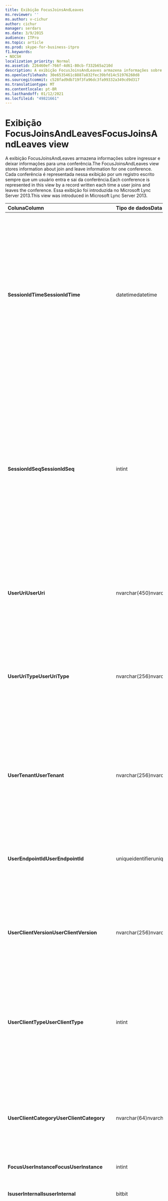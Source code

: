 ```yaml
---
title: Exibição FocusJoinsAndLeaves
ms.reviewer: ''
ms.author: v-cichur
author: cichur
manager: serdars
ms.date: 3/9/2015
audience: ITPro
ms.topic: article
ms.prod: skype-for-business-itpro
f1.keywords:
- NOCSH
localization_priority: Normal
ms.assetid: 226460ef-766f-4d61-80cb-f332b65a210d
description: A exibição FocusJoinsAndLeaves armazena informações sobre ingressar e deixar informações para uma conferência. Cada conferência é representada nessa exibição por um registro escrito sempre que um usuário entra e sai da conferência. Essa exibição foi introduzida no Microsoft Lync Server 2013.
ms.openlocfilehash: 30e6535461c8887a832fec39bfd14c51976260d8
ms.sourcegitcommit: c528fad9db719f3fa96dc3fa99332a349cd9d317
ms.translationtype: MT
ms.contentlocale: pt-BR
ms.lasthandoff: 01/12/2021
ms.locfileid: "49821661"
---
```

# <a name="focusjoinsandleaves-view"></a><span data-ttu-id="813b5-105">Exibição FocusJoinsAndLeaves</span><span class="sxs-lookup"><span data-stu-id="813b5-105">FocusJoinsAndLeaves view</span></span>
 
<span data-ttu-id="813b5-106">A exibição FocusJoinsAndLeaves armazena informações sobre ingressar e deixar informações para uma conferência.</span><span class="sxs-lookup"><span data-stu-id="813b5-106">The FocusJoinsAndLeaves view stores information about join and leave information for one conference.</span></span> <span data-ttu-id="813b5-107">Cada conferência é representada nessa exibição por um registro escrito sempre que um usuário entra e sai da conferência.</span><span class="sxs-lookup"><span data-stu-id="813b5-107">Each conference is represented in this view by a record written each time a user joins and leaves the conference.</span></span> <span data-ttu-id="813b5-108">Essa exibição foi introduzida no Microsoft Lync Server 2013.</span><span class="sxs-lookup"><span data-stu-id="813b5-108">This view was introduced in Microsoft Lync Server 2013.</span></span>
  
|<span data-ttu-id="813b5-109">**Coluna**</span><span class="sxs-lookup"><span data-stu-id="813b5-109">**Column**</span></span>|<span data-ttu-id="813b5-110">**Tipo de dados**</span><span class="sxs-lookup"><span data-stu-id="813b5-110">**Data Type**</span></span>|<span data-ttu-id="813b5-111">**Detalhes**</span><span class="sxs-lookup"><span data-stu-id="813b5-111">**Details**</span></span>|
|:-----|:-----|:-----|
|<span data-ttu-id="813b5-112">**SessionIdTime**</span><span class="sxs-lookup"><span data-stu-id="813b5-112">**SessionIdTime**</span></span> <br/> |<span data-ttu-id="813b5-113">datetime</span><span class="sxs-lookup"><span data-stu-id="813b5-113">datetime</span></span>  <br/> |<span data-ttu-id="813b5-114">Hora da instância da conferência.</span><span class="sxs-lookup"><span data-stu-id="813b5-114">Time of conference instance.</span></span> <span data-ttu-id="813b5-115">Usada em conjunto com SessionIdSeq para identificar uma instância da conferência de maneira exclusiva.</span><span class="sxs-lookup"><span data-stu-id="813b5-115">Used in conjunction with SessionIdSeq to uniquely identify a conference instance.</span></span> <span data-ttu-id="813b5-116">Consulte a [tabela Conferências no Skype for Business Server 2015](conferences.md) para obter mais informações.</span><span class="sxs-lookup"><span data-stu-id="813b5-116">See the [Conferences table in Skype for Business Server 2015](conferences.md) for more information.</span></span> <br/> |
|<span data-ttu-id="813b5-117">**SessionIdSeq**</span><span class="sxs-lookup"><span data-stu-id="813b5-117">**SessionIdSeq**</span></span> <br/> |<span data-ttu-id="813b5-118">int</span><span class="sxs-lookup"><span data-stu-id="813b5-118">int</span></span>  <br/> |<span data-ttu-id="813b5-119">Número de ID para identificar a instância da conferência.</span><span class="sxs-lookup"><span data-stu-id="813b5-119">ID number to identify the conference instance.</span></span> <span data-ttu-id="813b5-120">Usada em conjunto com SessionIdTime para identificar uma instância da conferência de maneira exclusiva.</span><span class="sxs-lookup"><span data-stu-id="813b5-120">Used in conjunction with SessionIdTime to uniquely identify a conference instance.</span></span> <span data-ttu-id="813b5-121">Consulte a [tabela Conferências no Skype for Business Server 2015](conferences.md) para obter mais informações.</span><span class="sxs-lookup"><span data-stu-id="813b5-121">See the [Conferences table in Skype for Business Server 2015](conferences.md) for more information.</span></span> <br/> |
|<span data-ttu-id="813b5-122">**UserUri**</span><span class="sxs-lookup"><span data-stu-id="813b5-122">**UserUri**</span></span> <br/> |<span data-ttu-id="813b5-123">nvarchar(450)</span><span class="sxs-lookup"><span data-stu-id="813b5-123">nvarchar(450)</span></span>  <br/> |<span data-ttu-id="813b5-124">URI do usuário cujas informações de ingressar/sair da conferência foram capturadas.</span><span class="sxs-lookup"><span data-stu-id="813b5-124">URI of the user whose conference join/leave information was captured.</span></span>  <br/> |
|<span data-ttu-id="813b5-125">**UserUriType**</span><span class="sxs-lookup"><span data-stu-id="813b5-125">**UserUriType**</span></span> <br/> |<span data-ttu-id="813b5-126">nvarchar(256)</span><span class="sxs-lookup"><span data-stu-id="813b5-126">nvarchar(256)</span></span>  <br/> |<span data-ttu-id="813b5-127">Tipo de URI do usuário cujas informações de ingressar/sair da conferência foram capturadas.</span><span class="sxs-lookup"><span data-stu-id="813b5-127">Type of URI of the user whose conference join/leave information was captured.</span></span> <span data-ttu-id="813b5-128">Consulte a [tabela UriTypes para](uritypes.md) obter mais informações.</span><span class="sxs-lookup"><span data-stu-id="813b5-128">See the [UriTypes table](uritypes.md) for more information.</span></span> <br/> |
|<span data-ttu-id="813b5-129">**UserTenant**</span><span class="sxs-lookup"><span data-stu-id="813b5-129">**UserTenant**</span></span> <br/> |<span data-ttu-id="813b5-130">nvarchar(256)</span><span class="sxs-lookup"><span data-stu-id="813b5-130">nvarchar(256)</span></span>  <br/> |<span data-ttu-id="813b5-131">Locatário do usuário cujas informações de ingressar/sair da conferência foram capturadas.</span><span class="sxs-lookup"><span data-stu-id="813b5-131">Tenant of the user whose conference join/leave information was captured.</span></span> <span data-ttu-id="813b5-132">Consulte a [tabela Tenants para](tenants.md) obter mais informações.</span><span class="sxs-lookup"><span data-stu-id="813b5-132">See the [Tenants table](tenants.md) for more information.</span></span> <br/> |
|<span data-ttu-id="813b5-133">**UserEndpointId**</span><span class="sxs-lookup"><span data-stu-id="813b5-133">**UserEndpointId**</span></span> <br/> |<span data-ttu-id="813b5-134">uniqueidentifier</span><span class="sxs-lookup"><span data-stu-id="813b5-134">uniqueidentifier</span></span>  <br/> |<span data-ttu-id="813b5-135">Identificador exclusivo do usuário cujas informações de ingressar/sair da conferência foram capturadas.</span><span class="sxs-lookup"><span data-stu-id="813b5-135">Unique identifier of the user whose conference join/leave information was captured.</span></span>  <br/> |
|<span data-ttu-id="813b5-136">**UserClientVersion**</span><span class="sxs-lookup"><span data-stu-id="813b5-136">**UserClientVersion**</span></span> <br/> |<span data-ttu-id="813b5-137">nvarchar(256)</span><span class="sxs-lookup"><span data-stu-id="813b5-137">nvarchar(256)</span></span>  <br/> |<span data-ttu-id="813b5-138">Versão do cliente usado pelo usuário cujas informações de entrada/saída da conferência foram capturadas.</span><span class="sxs-lookup"><span data-stu-id="813b5-138">Version of client used by the user whose conference join/leave information was captured.</span></span>  <br/> |
|<span data-ttu-id="813b5-139">**UserClientType**</span><span class="sxs-lookup"><span data-stu-id="813b5-139">**UserClientType**</span></span> <br/> |<span data-ttu-id="813b5-140">int</span><span class="sxs-lookup"><span data-stu-id="813b5-140">int</span></span>  <br/> |<span data-ttu-id="813b5-141">Cliente usado pelo usuário cujas informações de entrada/saída da conferência foram capturadas.</span><span class="sxs-lookup"><span data-stu-id="813b5-141">Client used by the user whose conference join/leave information was captured.</span></span> <span data-ttu-id="813b5-142">Consulte [a tabela UserAgentDef](useragentdef.md) para obter mais detalhes.</span><span class="sxs-lookup"><span data-stu-id="813b5-142">See [UserAgentDef table](useragentdef.md) for more details.</span></span> <br/> |
|<span data-ttu-id="813b5-143">**UserClientCategory**</span><span class="sxs-lookup"><span data-stu-id="813b5-143">**UserClientCategory**</span></span> <br/> |<span data-ttu-id="813b5-144">nvarchar(64)</span><span class="sxs-lookup"><span data-stu-id="813b5-144">nvarchar(64)</span></span>  <br/> |<span data-ttu-id="813b5-145">Nome da categoria do cliente usado pelo usuário cujas informações de entrada/saída da conferência foram capturadas.</span><span class="sxs-lookup"><span data-stu-id="813b5-145">Name of the category of the client used by the user whose conference join/leave information was captured.</span></span>  <br/> |
|<span data-ttu-id="813b5-146">**FocusUserInstance**</span><span class="sxs-lookup"><span data-stu-id="813b5-146">**FocusUserInstance**</span></span> <br/> |<span data-ttu-id="813b5-147">int</span><span class="sxs-lookup"><span data-stu-id="813b5-147">int</span></span>  <br/> ||
|<span data-ttu-id="813b5-148">**IsuserInternal**</span><span class="sxs-lookup"><span data-stu-id="813b5-148">**IsuserInternal**</span></span> <br/> |<span data-ttu-id="813b5-149">bit</span><span class="sxs-lookup"><span data-stu-id="813b5-149">bit</span></span>  <br/> |<span data-ttu-id="813b5-150">Bit que representa se o usuário é interno ou não.</span><span class="sxs-lookup"><span data-stu-id="813b5-150">Bit that represents whether the user is an internal user or not.</span></span>  <br/> |
|<span data-ttu-id="813b5-151">**DialogSessionIdTime**</span><span class="sxs-lookup"><span data-stu-id="813b5-151">**DialogSessionIdTime**</span></span> <br/> |<span data-ttu-id="813b5-152">datetime</span><span class="sxs-lookup"><span data-stu-id="813b5-152">datetime</span></span>  <br/> |<span data-ttu-id="813b5-153">Hora da solicitação da sessão.</span><span class="sxs-lookup"><span data-stu-id="813b5-153">Time of session request.</span></span> <span data-ttu-id="813b5-154">Utilizada em conjunto com o SessionIdSeq para identificar de forma exclusiva uma sessão.</span><span class="sxs-lookup"><span data-stu-id="813b5-154">Used in conjunction with SessionIdSeq to uniquely identify a session.</span></span> <span data-ttu-id="813b5-155">Consulte a [tabela Dialogs no Skype for Business Server 2015](dialogs.md) para obter mais informações.</span><span class="sxs-lookup"><span data-stu-id="813b5-155">See the [Dialogs table in Skype for Business Server 2015](dialogs.md) for more information.</span></span> <br/> |
|<span data-ttu-id="813b5-156">**DialogSessionIdSeq**</span><span class="sxs-lookup"><span data-stu-id="813b5-156">**DialogSessionIdSeq**</span></span> <br/> |<span data-ttu-id="813b5-157">int</span><span class="sxs-lookup"><span data-stu-id="813b5-157">int</span></span>  <br/> |<span data-ttu-id="813b5-158">Se um usuário estiver conectado em vários computadores ou dispositivos ao mesmo tempo, UserInstance será usado para identificar exclusivamente a combinação de usuário/dispositivo.</span><span class="sxs-lookup"><span data-stu-id="813b5-158">If a user is logged on at multiple computers or devices at the same time, UserInstance is used to uniquely identify the user/device combination.</span></span>  <br/> |
|<span data-ttu-id="813b5-159">**DialogId**</span><span class="sxs-lookup"><span data-stu-id="813b5-159">**DialogId**</span></span> <br/> |<span data-ttu-id="813b5-160">varchar(775)</span><span class="sxs-lookup"><span data-stu-id="813b5-160">varchar(775)</span></span>  <br/> |<span data-ttu-id="813b5-p109">ID de diálogo SIP da sessão. O formato é: diálogo;de-marca;para-marca.</span><span class="sxs-lookup"><span data-stu-id="813b5-p109">SIP dialog ID of the session. The format is: dialog;from-tag;to-tag.</span></span>  <br/> |
|<span data-ttu-id="813b5-163">**UserJoinTime**</span><span class="sxs-lookup"><span data-stu-id="813b5-163">**UserJoinTime**</span></span> <br/> |<span data-ttu-id="813b5-164">datetime</span><span class="sxs-lookup"><span data-stu-id="813b5-164">datetime</span></span>  <br/> |<span data-ttu-id="813b5-165">Hora em que o usuário ingressou na conferência.</span><span class="sxs-lookup"><span data-stu-id="813b5-165">Time that the user joined the conference.</span></span>  <br/> |
|<span data-ttu-id="813b5-166">**UserLeaveTime**</span><span class="sxs-lookup"><span data-stu-id="813b5-166">**UserLeaveTime**</span></span> <br/> |<span data-ttu-id="813b5-167">datetime</span><span class="sxs-lookup"><span data-stu-id="813b5-167">datetime</span></span>  <br/> |<span data-ttu-id="813b5-168">Hora em que o usuário saiu da conferência.</span><span class="sxs-lookup"><span data-stu-id="813b5-168">Time that the user left the conference.</span></span>  <br/> |
|<span data-ttu-id="813b5-169">**UserRole**</span><span class="sxs-lookup"><span data-stu-id="813b5-169">**UserRole**</span></span> <br/> |<span data-ttu-id="813b5-170">nvarchar(256)</span><span class="sxs-lookup"><span data-stu-id="813b5-170">nvarchar(256)</span></span>  <br/> |<span data-ttu-id="813b5-171">Função do usuário na conferência, como Apresentador ou Participante.</span><span class="sxs-lookup"><span data-stu-id="813b5-171">User's role in the conference, such as Presenter or Attendee.</span></span>  <br/> |
   

